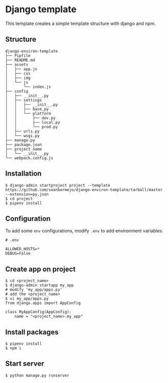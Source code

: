 # Django template

This template creates a simple template structure with django and npm.

## Structure

```
django-environ-template
├── Pipfile
├── README.md
├── assets
│   ├── app.js
│   ├── css
│   ├── img
│   └── js
│       └── index.js
├── config
│   ├── __init__.py
│   ├── settings
│   │   ├── __init__.py
│   │   ├── base.py
│   │   └── platform
│   │       ├── dev.py
│   │       ├── local.py
│   │       └── prod.py
│   ├── urls.py
│   └── wsgi.py
├── manage.py
├── package.json
├── project_name
│   └── __init__.py
└── webpack.config.js
```

## Installation

```
$ django-admin startproject project --template https://github.com/seanbermejo/django-environ-template/tarball/master --extension=py,json
$ cd project
$ pipenv install
```

## Configuration

To add some `env` configurations, modify `.env` to add environment variables.

```
# .env

ALLOWED_HOSTS=*
DEBUG=False
```

## Create app on project

```
$ cd <project_name>
$ django-admin startapp my_app
# modify 'my_app/apps.py'
# add the <project_name>
$ vi my_app/apps.py
from django.apps import AppConfig

class MyAppConfig(AppConfig):
    name = "<project_name>.my_app"
```

## Install packages

```
$ pipenv install
$ npm i
```


## Start server

```
$ python manage.py runserver
```
